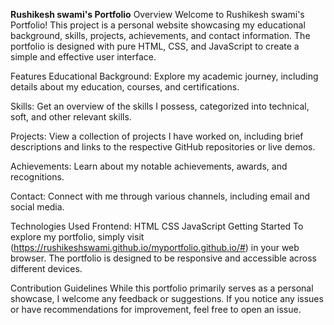 
**Rushikesh swami's Portfolio**
Overview
Welcome to Rushikesh swami's Portfolio! This project is a personal website showcasing my educational background, skills, projects, achievements, and contact information. The portfolio is designed with pure HTML, CSS, and JavaScript to create a simple and effective user interface.

Features
Educational Background: Explore my academic journey, including details about my education, courses, and certifications.

Skills: Get an overview of the skills I possess, categorized into technical, soft, and other relevant skills.

Projects: View a collection of projects I have worked on, including brief descriptions and links to the respective GitHub repositories or live demos.

Achievements: Learn about my notable achievements, awards, and recognitions.

Contact: Connect with me through various channels, including email and social media.

Technologies Used
Frontend:
HTML
CSS
JavaScript
Getting Started
To explore my portfolio, simply visit (https://rushikeshswami.github.io/myportfolio.github.io/#) in your web browser. The portfolio is designed to be responsive and accessible across different devices.

Contribution Guidelines
While this portfolio primarily serves as a personal showcase, I welcome any feedback or suggestions. If you notice any issues or have recommendations for improvement, feel free to open an issue.



